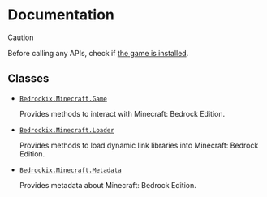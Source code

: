 # Documentation

> [!CAUTION]
> Before calling any APIs, check if [the game is installed](Bedrockix.Minecraft.Game.md#gameinstalled).

## Classes

- [`Bedrockix.Minecraft.Game`](Bedrockix.Minecraft.Game.md)

    Provides methods to interact with Minecraft: Bedrock Edition.

- [`Bedrockix.Minecraft.Loader`](Bedrockix.Minecraft.Loader.md)

    Provides methods to load dynamic link libraries into Minecraft: Bedrock Edition.

- [`Bedrockix.Minecraft.Metadata`](Bedrockix.Minecraft.Metadata.md)

    Provides metadata about Minecraft: Bedrock Edition.
